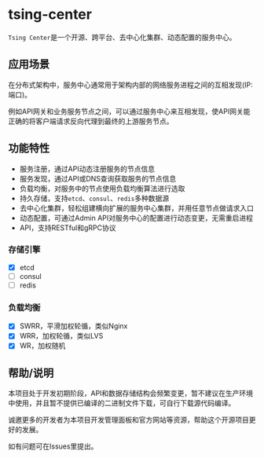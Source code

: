 # tsing-center

`Tsing Center`是一个开源、跨平台、去中心化集群、动态配置的服务中心。

## 应用场景

在分布式架构中，服务中心通常用于架构内部的网络服务进程之间的互相发现(IP:端口)。

例如API网关和业务服务节点之间，可以通过服务中心来互相发现，使API网关能正确的将客户端请求反向代理到最终的上游服务节点。

## 功能特性
- 服务注册，通过API动态注册服务的节点信息
- 服务发现，通过API或DNS查询获取服务的节点信息
- 负载均衡，对服务中的节点使用负载均衡算法进行选取
- 持久存储，支持`etcd`、`consul`、`redis`多种数据源
- 去中心化集群，轻松组建横向扩展的服务中心集群，并用任意节点做请求入口
- 动态配置，可通过Admin API对服务中心的配置进行动态变更，无需重启进程
- API，支持RESTful和gRPC协议

### 存储引擎
- [x] etcd
- [ ] consul
- [ ] redis

### 负载均衡
- [x] SWRR，平滑加权轮循，类似Nginx
- [x] WRR，加权轮循，类似LVS
- [x] WR，加权随机

## 帮助/说明

本项目处于开发初期阶段，API和数据存储结构会频繁变更，暂不建议在生产环境中使用，并且暂不提供已编译的二进制文件下载，可自行下载源代码编译。

诚邀更多的开发者为本项目开发管理面板和官方网站等资源，帮助这个开源项目更好的发展。

如有问题可在Issues里提出。
